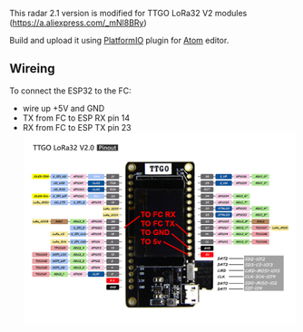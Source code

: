 This radar 2.1 version is modified for TTGO LoRa32 V2 modules (https://a.aliexpress.com/_mNl8BRy)

Build and upload it using [PlatformIO](https://platformio.org/) plugin for [Atom](https://atom.io/) editor.

## Wireing

To connect the ESP32 to the FC:
- wire up +5V and GND
- TX from FC to ESP RX pin 14
- RX from FC to ESP TX pin 23
![Logo](https://github.com/Soulmate/ESP32-INAV-Radar/blob/master/assets/TTGO-LORA-V2-pinout.png?raw=true)